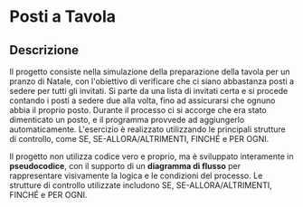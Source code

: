 # Posti a Tavola

## Descrizione

Il progetto consiste nella simulazione della preparazione della tavola per un pranzo di Natale, con l'obiettivo di verificare che ci siano abbastanza posti a sedere per tutti gli invitati. Si parte da una lista di invitati certa e si procede contando i posti a sedere due alla volta, fino ad assicurarsi che ognuno abbia il proprio posto. Durante il processo ci si accorge che era stato dimenticato un posto, e il programma provvede ad aggiungerlo automaticamente. L'esercizio è realizzato utilizzando le principali strutture di controllo, come SE, SE-ALLORA/ALTRIMENTI, FINCHÉ e PER OGNI.

Il progetto non utilizza codice vero e proprio, ma è sviluppato interamente in **pseudocodice**, con il supporto di un **diagramma di flusso** per rappresentare visivamente la logica e le condizioni del processo. Le strutture di controllo utilizzate includono SE, SE-ALLORA/ALTRIMENTI, FINCHÉ e PER OGNI.
